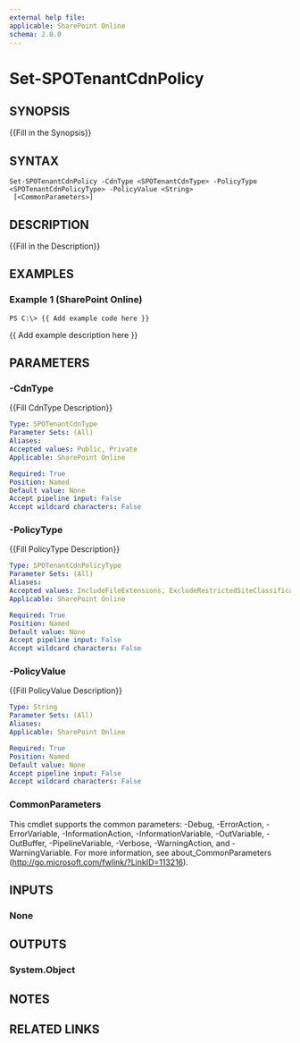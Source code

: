 ```yaml
---
external help file: 
applicable: SharePoint Online
schema: 2.0.0
---
```


# Set-SPOTenantCdnPolicy

## SYNOPSIS
{{Fill in the Synopsis}}

## SYNTAX

```
Set-SPOTenantCdnPolicy -CdnType <SPOTenantCdnType> -PolicyType <SPOTenantCdnPolicyType> -PolicyValue <String>
 [<CommonParameters>]
```

## DESCRIPTION
{{Fill in the Description}}

## EXAMPLES

### Example 1 (SharePoint Online)
```
PS C:\> {{ Add example code here }}
```

{{ Add example description here }}

## PARAMETERS

### -CdnType
{{Fill CdnType Description}}

```yaml
Type: SPOTenantCdnType
Parameter Sets: (All)
Aliases: 
Accepted values: Public, Private
Applicable: SharePoint Online

Required: True
Position: Named
Default value: None
Accept pipeline input: False
Accept wildcard characters: False
```

### -PolicyType
{{Fill PolicyType Description}}

```yaml
Type: SPOTenantCdnPolicyType
Parameter Sets: (All)
Aliases: 
Accepted values: IncludeFileExtensions, ExcludeRestrictedSiteClassifications, ExcludeIfNoScriptDisabled
Applicable: SharePoint Online

Required: True
Position: Named
Default value: None
Accept pipeline input: False
Accept wildcard characters: False
```

### -PolicyValue
{{Fill PolicyValue Description}}

```yaml
Type: String
Parameter Sets: (All)
Aliases: 
Applicable: SharePoint Online

Required: True
Position: Named
Default value: None
Accept pipeline input: False
Accept wildcard characters: False
```

### CommonParameters
This cmdlet supports the common parameters: -Debug, -ErrorAction, -ErrorVariable, -InformationAction, -InformationVariable, -OutVariable, -OutBuffer, -PipelineVariable, -Verbose, -WarningAction, and -WarningVariable. For more information, see about_CommonParameters (http://go.microsoft.com/fwlink/?LinkID=113216).

## INPUTS

### None

## OUTPUTS

### System.Object

## NOTES

## RELATED LINKS

